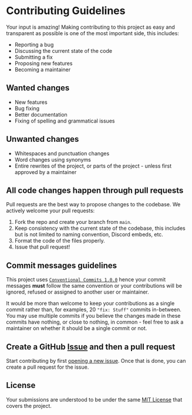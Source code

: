 # Contributing Guidelines

Your input is amazing! Making contributing to this project as easy and transparent as possible is one of the most important side, this includes:

- Reporting a bug
- Discussing the current state of the code
- Submitting a fix
- Proposing new features
- Becoming a maintainer

## Wanted changes

- New features
- Bug fixing
- Better documentation
- Fixing of spelling and grammatical issues

## Unwanted changes

- Whitespaces and punctuation changes
- Word changes using synonyms
- Entire rewrites of the project, or parts of the project - unless first approved by a maintainer

## All code changes happen through pull requests

Pull requests are the best way to propose changes to the codebase. We actively welcome your pull requests:

1. Fork the repo and create your branch from `main`.
2. Keep consistency with the current state of the codebase, this includes but is not limited to naming convention, Discord embeds, etc.
3. Format the code of the files properly.
4. Issue that pull request!

## Commit messages guidelines

This project uses [`Conventional Commits 1.0.0`](https://conventionalcommits.org/en/v1.0.0/) hence your commit messages **must** follow the same convention or your contributions will be ignored, refused or assigned to another user or maintainer.

It would be more than welcome to keep your contributions as a single commit rather than, for examples, 20 `"fix: Stuff"` commits in-between. You may use multiple commits if you believe the changes made in these commits have nothing, or close to nothing, in common - feel free to ask a maintainer on whether it should be a single commit or not.

## Create a GitHub [Issue](https://github.com/kkrypt0nn/centauri/issues) and **then** a pull request

Start contributing by first [opening a new issue](https://github.com/kkrypt0nn/centauri/issues/new/choose). Once that is done, you can create a pull request for the issue.

## License

Your submissions are understood to be under the same [MIT License](https://github.com/kkrypt0nn/centauri/blob/main/LICENSE.md) that covers the project.
